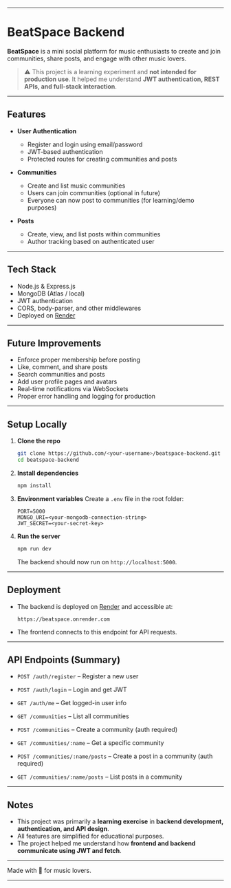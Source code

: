 
---

# BeatSpace Backend

**BeatSpace** is a mini social platform for music enthusiasts to create and join communities, share posts, and engage with other music lovers.

> ⚠️ This project is a learning experiment and **not intended for production use**. It helped me understand **JWT authentication, REST APIs, and full-stack interaction**.

---

## Features

* **User Authentication**

  * Register and login using email/password
  * JWT-based authentication
  * Protected routes for creating communities and posts

* **Communities**

  * Create and list music communities
  * Users can join communities (optional in future)
  * Everyone can now post to communities (for learning/demo purposes)

* **Posts**

  * Create, view, and list posts within communities
  * Author tracking based on authenticated user

---

## Tech Stack

* Node.js & Express.js
* MongoDB (Atlas / local)
* JWT authentication
* CORS, body-parser, and other middlewares
* Deployed on [Render](https://render.com/)

---

## Future Improvements

* Enforce proper membership before posting
* Like, comment, and share posts
* Search communities and posts
* Add user profile pages and avatars
* Real-time notifications via WebSockets
* Proper error handling and logging for production

---

## Setup Locally

1. **Clone the repo**

   ```bash
   git clone https://github.com/<your-username>/beatspace-backend.git
   cd beatspace-backend
   ```

2. **Install dependencies**

   ```bash
   npm install
   ```

3. **Environment variables**
   Create a `.env` file in the root folder:

   ```env
   PORT=5000
   MONGO_URI=<your-mongodb-connection-string>
   JWT_SECRET=<your-secret-key>
   ```

4. **Run the server**

   ```bash
   npm run dev
   ```

   The backend should now run on `http://localhost:5000`.

---

## Deployment

* The backend is deployed on [Render](https://render.com/) and accessible at:

  ```
  https://beatspace.onrender.com
  ```
* The frontend connects to this endpoint for API requests.

---

## API Endpoints (Summary)

* `POST /auth/register` – Register a new user

* `POST /auth/login` – Login and get JWT

* `GET /auth/me` – Get logged-in user info

* `GET /communities` – List all communities

* `POST /communities` – Create a community (auth required)

* `GET /communities/:name` – Get a specific community

* `POST /communities/:name/posts` – Create a post in a community (auth required)

* `GET /communities/:name/posts` – List posts in a community

---

## Notes

* This project was primarily a **learning exercise** in **backend development, authentication, and API design**.
* All features are simplified for educational purposes.
* The project helped me understand how **frontend and backend communicate using JWT and fetch**.

---

Made with 🎵 for music lovers.

---

